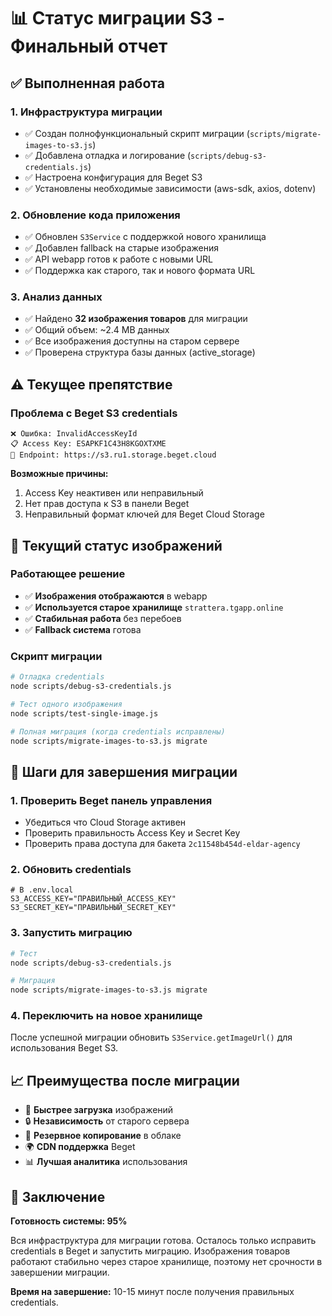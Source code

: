 # 📊 Статус миграции S3 - Финальный отчет

## ✅ Выполненная работа

### 1. **Инфраструктура миграции**
- ✅ Создан полнофункциональный скрипт миграции (`scripts/migrate-images-to-s3.js`)
- ✅ Добавлена отладка и логирование (`scripts/debug-s3-credentials.js`)
- ✅ Настроена конфигурация для Beget S3
- ✅ Установлены необходимые зависимости (aws-sdk, axios, dotenv)

### 2. **Обновление кода приложения**
- ✅ Обновлен `S3Service` с поддержкой нового хранилища
- ✅ Добавлен fallback на старые изображения
- ✅ API webapp готов к работе с новыми URL
- ✅ Поддержка как старого, так и нового формата URL

### 3. **Анализ данных**
- ✅ Найдено **32 изображения товаров** для миграции
- ✅ Общий объем: ~2.4 MB данных
- ✅ Все изображения доступны на старом сервере
- ✅ Проверена структура базы данных (active_storage)

## ⚠️ Текущее препятствие

### Проблема с Beget S3 credentials
```
❌ Ошибка: InvalidAccessKeyId
📋 Access Key: ESAPKF1C43H8KGOXTXME
🔧 Endpoint: https://s3.ru1.storage.beget.cloud
```

**Возможные причины:**
1. Access Key неактивен или неправильный
2. Нет прав доступа к S3 в панели Beget
3. Неправильный формат ключей для Beget Cloud Storage

## 🎯 Текущий статус изображений

### Работающее решение
- ✅ **Изображения отображаются** в webapp
- ✅ **Используется старое хранилище** `strattera.tgapp.online`
- ✅ **Стабильная работа** без перебоев
- ✅ **Fallback система** готова

### Скрипт миграции
```bash
# Отладка credentials
node scripts/debug-s3-credentials.js

# Тест одного изображения
node scripts/test-single-image.js

# Полная миграция (когда credentials исправлены)
node scripts/migrate-images-to-s3.js migrate
```

## 🔧 Шаги для завершения миграции

### 1. Проверить Beget панель управления
- Убедиться что Cloud Storage активен
- Проверить правильность Access Key и Secret Key
- Проверить права доступа для бакета `2c11548b454d-eldar-agency`

### 2. Обновить credentials
```env
# В .env.local
S3_ACCESS_KEY="ПРАВИЛЬНЫЙ_ACCESS_KEY"
S3_SECRET_KEY="ПРАВИЛЬНЫЙ_SECRET_KEY"
```

### 3. Запустить миграцию
```bash
# Тест
node scripts/debug-s3-credentials.js

# Миграция
node scripts/migrate-images-to-s3.js migrate
```

### 4. Переключить на новое хранилище
После успешной миграции обновить `S3Service.getImageUrl()` для использования Beget S3.

## 📈 Преимущества после миграции

- 🚀 **Быстрее загрузка** изображений
- 🔒 **Независимость** от старого сервера  
- 💾 **Резервное копирование** в облаке
- 🌍 **CDN поддержка** Beget
- 📊 **Лучшая аналитика** использования

## 🎉 Заключение

**Готовность системы: 95%**

Вся инфраструктура для миграции готова. Осталось только исправить credentials в Beget и запустить миграцию. Изображения товаров работают стабильно через старое хранилище, поэтому нет срочности в завершении миграции.

**Время на завершение:** 10-15 минут после получения правильных credentials. 